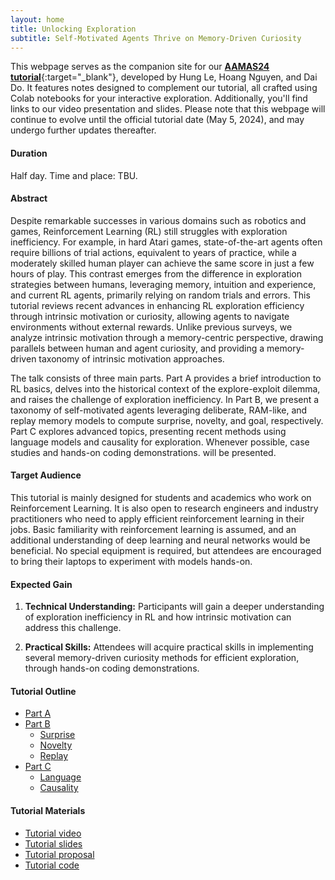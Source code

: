 ```yaml
---
layout: home  
title: Unlocking Exploration 
subtitle: Self-Motivated Agents Thrive on Memory-Driven Curiosity  
---
```


This webpage serves as the companion site for our [**AAMAS24 tutorial**](https://www.aamas2024-conference.auckland.ac.nz/accepted/tutorials/){:target="_blank"}, developed by Hung Le, Hoang Nguyen, and Dai Do. It features notes designed to complement our tutorial, all crafted using Colab notebooks for your interactive exploration. Additionally, you'll find links to our video presentation and slides. Please note that this webpage will continue to evolve until the official tutorial date (May 5, 2024), and may undergo further updates thereafter.

#### Duration

Half day. Time and place: TBU. 

#### Abstract

Despite remarkable successes in various domains such as robotics and games, Reinforcement Learning (RL) still struggles with exploration inefficiency.  For example, in hard Atari games, state-of-the-art agents often require billions of trial actions, equivalent to years of practice, while a moderately skilled human player can achieve the same score in just a few hours of play. This contrast emerges from the difference in exploration strategies between humans, leveraging memory, intuition and experience, and current RL agents, primarily relying on random trials and errors. This tutorial reviews recent advances in enhancing RL exploration efficiency through intrinsic motivation or curiosity, allowing agents to navigate environments without external rewards. Unlike previous surveys, we analyze intrinsic motivation through a memory-centric perspective, drawing parallels between human and agent curiosity, and providing a memory-driven taxonomy of intrinsic motivation approaches.

The talk consists of three main parts. Part A provides a brief introduction to RL basics, delves into the historical context of the explore-exploit dilemma, and raises the challenge of exploration inefficiency. In Part B, we present a taxonomy of self-motivated agents leveraging deliberate, RAM-like, and replay memory models to compute surprise, novelty, and goal, respectively. Part C explores advanced topics, presenting recent methods using language models and causality for exploration. Whenever possible, case studies and hands-on coding demonstrations.
will be presented.

#### Target Audience

This tutorial is mainly designed for students and academics who work on Reinforcement Learning. It is also open to research engineers and industry practitioners who need to apply efficient reinforcement learning in their jobs. Basic familiarity with reinforcement learning is assumed, and an additional understanding of deep learning and neural networks would be beneficial. No special equipment is required, but attendees are encouraged to bring their laptops to experiment with models hands-on.

#### Expected Gain

1. **Technical Understanding:** Participants will gain a deeper understanding of exploration inefficiency in RL and how intrinsic motivation can address this challenge.

2. **Practical Skills:** Attendees will acquire practical skills in implementing several memory-driven curiosity methods for efficient exploration, through hands-on coding demonstrations.

#### Tutorial Outline

- [Part A](./resources/code/partA/classic_explore.html)
- [Part B](./partb-surprise.md)
  + [Surprise](./partb-surprise.md)
  + [Novelty](./partb-novelty.md)
  + [Replay](./partb-replay.md)
- [Part C](./partc-language.md)
  + [Language](./partc-language.md)
  + [Causality](./partc-causality.md)

#### Tutorial Materials

- [Tutorial video](./) 
- [Tutorial slides](./)  
- [Tutorial proposal](./main.pdf)
- [Tutorial code](https://github.com/rl-memory-exploration-tutorial/rl-memory-exploration-tutorial.github.io/tree/main/resources/code)
